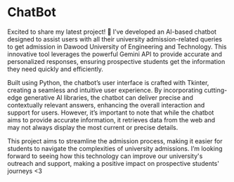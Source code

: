 # ChatBot

Excited to share my latest project! 🎉 I’ve developed an AI-based chatbot designed to assist users with all their university admission-related queries to get admission in Dawood University of Engineering and Technology. This innovative tool leverages the powerful Gemini API to provide accurate and personalized responses, ensuring prospective students get the information they need quickly and efficiently.

Built using Python, the chatbot’s user interface is crafted with Tkinter, creating a seamless and intuitive user experience. By incorporating cutting-edge generative AI libraries, the chatbot can deliver precise and contextually relevant answers, enhancing the overall interaction and support for users. However, it’s important to note that while the chatbot aims to provide accurate information, it retrieves data from the web and may not always display the most current or precise details.

This project aims to streamline the admission process, making it easier for students to navigate the complexities of university admissions. I’m looking forward to seeing how this technology can improve our university's outreach and support, making a positive impact on prospective students' journeys <3
